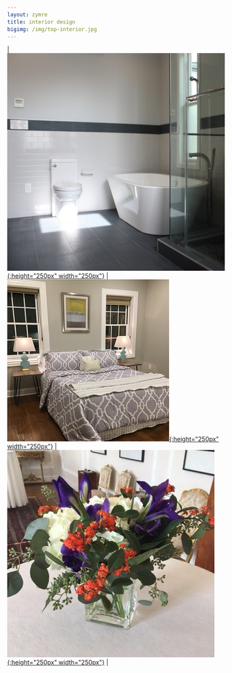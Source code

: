 ```yaml
---
layout: zymre
title: interior design
bigimg: /img/top-interior.jpg
---
```


| [![interior design](/media/interior_design.jpg "space planning/material selection/color consultation"){:height="250px" width="250px"}](coming_soon.html) | [![staging](/media/staging.jpg "stage your home for sale"){:height="250px" width="250px"}](https://www.flickr.com/gp/schauebc/372p41) | [![floral](/media/floral.jpg "celebrations/dinners/special occasions"){:height="250px" width="250px"}](coming_soon.html) |
